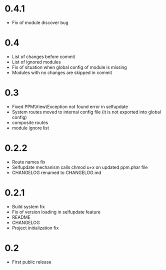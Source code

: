 0.4.1
=====

* Fix of module discover bug

0.4
===

* List of changes before commit
* List of ignored modules
* Fix of situation when global config of module is missing
* Modules with no changes are skipped in commit

0.3
===

* Fixed PPM\View\Exception not found error in selfupdate
* System routes moved to internal config file (it is not exported into global config)
* composite routes
* module ignore list

0.2.2
=====

* Route names fix
* Selfupdate mechanism calls chmod u+x on updated ppm.phar file
* CHANGELOG renamed to CHANGELOG.md

0.2.1
===

* Build system fix
* Fix of version loading in selfupdate feature
* README
* CHANGELOG
* Project initialization fix

0.2
===

* First public release